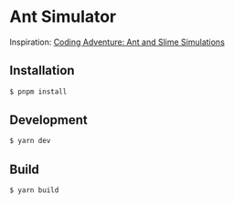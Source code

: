 # Ant Simulator

Inspiration: [Coding Adventure: Ant and Slime Simulations](https://www.youtube.com/watch?v=X-iSQQgOd1A)

## Installation

```bash
$ pnpm install
```

## Development

```bash
$ yarn dev
```

## Build

```bash
$ yarn build
```
